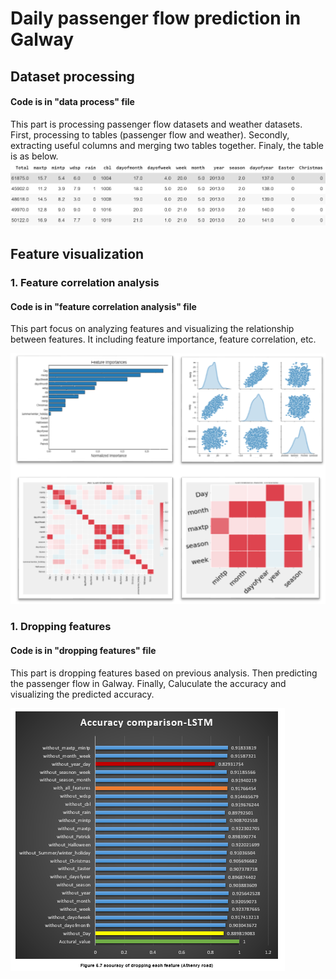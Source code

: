 # Daily passenger flow prediction in Galway
## Dataset processing
#### Code is in "data process" file
This part is processing passenger flow datasets and weather datasets. First, processing to tables (passenger flow and weather). Secondly, extracting useful columns and merging two tables together. Finaly, the table is as below.
![](images/1.png)
## Feature visualization
### 1. Feature correlation analysis
#### Code is in "feature correlation analysis" file
This part focus on analyzing features and visualizing the relationship between features. It including feature importance, feature correlation, etc.

![](images/2.png)
### 1. Dropping features
#### Code is in "dropping features" file
This part is dropping features based on previous analysis. Then predicting the passenger flow in Galway. Finally, Caluculate the accuracy and visualizing the predicted accuracy. 

![](images/3.png)
